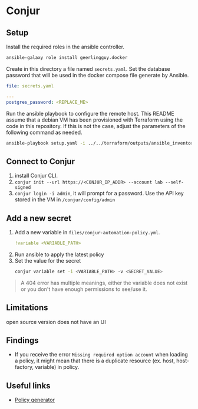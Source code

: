 # Conjur

## Setup

Install the required roles in the ansible controller.
```sh
ansible-galaxy role install geerlingguy.docker
```

Create in this directory a file named `secrets.yaml`. Set the database password that will be used in the docker compose file generate by Ansible.

```yaml
file: secrets.yaml

---
postgres_password: <REPLACE_ME>
```

Run the ansible playbook to configure the remote host. This README assume that a debian VM has been provisioned with Terraform using the code in this repository. If this is not the case, adjust the parameters of the following command as needed.

```sh
ansible-playbook setup.yaml -i ../../terraform/outputs/ansible_inventory --u debian --extra-vars "@secrets.yaml"
```

## Connect to Conjur

1. install Conjur CLI.
1. `conjur init --url https://<CONJUR_IP_ADDR> --account lab --self-signed`
1. `conjur login -i admin`, it will prompt for a password. Use the API key stored in the VM in `/conjur/config/admin`

## Add a new secret
1. Add a new variable in `files/conjur-automation-policy.yml`.
    ```yaml
    !variable <VARIABLE_PATH>
    ```
1. Run ansible to apply the latest policy
1. Set the value for the secret
    ```sh
    conjur variable set -i <VARIABLE_PATH> -v <SECRET_VALUE>
    ```

> A 404 error has multiple meanings, either the variable does not exist or you don't have enough permissions to see/use it.

## Limitations
open source version does not have an UI

## Findings

* If you receive the error `Missing required option account` when loading a policy, it might mean that there is a duplicate resource (ex. host, host-factory, variable) in policy.

## Useful links

* [Policy generator](https://cyberark.github.io/conjur-policy-generator/)